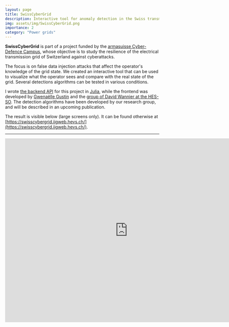```yaml
---
layout: page
title: SwissCyberGrid
description: Interactive tool for anomaly detection in the Swiss transmission grid
img: assets/img/SwissCyberGrid.png
importance: 2
category: "Power grids"
---
```


**SwissCyberGrid** is part of a project funded by the [armasuisse Cyber-Defence Campus](https://www.cydcampus.admin.ch/), whose objective is to study the resilience of the electrical transmission grid of Switzerland against cyberattacks.

The focus is on false data injection attacks that affect the operator's knowledge of the grid state. We created an interactive tool that can be used to visualize what the operator sees and compare with the real state of the grid. Several detections algorithms can be tested in various conditions.

I wrote [the backend API](https://github.com/GeeeHesso/AramisAPI.jl) for this project in [Julia](https://julialang.org/), while the frontend was developed by [Gwenaëlle Gustin](https://www.gwengustin.ch/) and the [group of David Wannier at the HES-SO](https://www.hevs.ch/en/applied-research/research-institute-informatics/easilab-13431). The detection algorithms have been developed by our research group, and will be described in an upcoming publication.

The result is visible below (large screens only). It can be found otherwise at [https://swisscybergrid.iigweb.hevs.ch/](https://swisscybergrid.iigweb.hevs.ch/).

<div class="d-none d-md-block">
  <hr>
  <div class="row justify-content-sm-center">
    <embed type="text/html" src="https://swisscybergrid.iigweb.hevs.ch/" width="800" height="600">
  </div>
</div>
